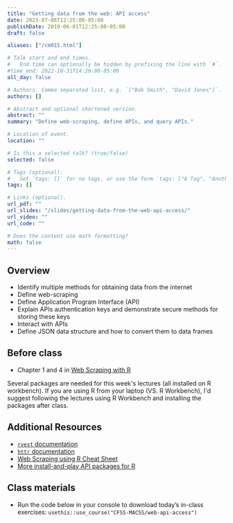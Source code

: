 ```yaml
---
title: "Getting data from the web: API access"
date: 2023-07-06T12:25:00-05:00
publishDate: 2019-06-01T12:25:00-05:00
draft: false

aliases: ["/cm015.html"]

# Talk start and end times.
#   End time can optionally be hidden by prefixing the line with `#`.
#time_end: 2022-10-31T14:20:00-05:00
all_day: false

# Authors. Comma separated list, e.g. `["Bob Smith", "David Jones"]`.
authors: []

# Abstract and optional shortened version.
abstract: ""
summary: "Define web-scraping, define APIs, and query APIs."

# Location of event.
location: ""

# Is this a selected talk? (true/false)
selected: false

# Tags (optional).
#   Set `tags: []` for no tags, or use the form `tags: ["A Tag", "Another Tag"]` for one or more tags.
tags: []

# Links (optional).
url_pdf: ""
url_slides: "/slides/getting-data-from-the-web-api-access/"
url_video: ""
url_code: ""

# Does the content use math formatting?
math: false
---
```




## Overview

* Identify multiple methods for obtaining data from the internet
* Define web-scraping
* Define Application Program Interface (API)
* Explain APIs authentication keys and demonstrate secure methods for storing these keys
* Interact with APIs
* Define JSON data structure and how to convert them to data frames

<!--
* Practice tidying messy JSON data objects using `tidyr`
* Demonstrate how to use canned packages in R to access APIs
* Practice gathering data from Twitter API using the `rtweet` package in R
-->

## Before class

* Chapter 1 and 4 in [Web Scraping with R](https://steviep42.github.io/webscraping/book/)

Several packages are needed for this week's lectures (all installed on R workbench). If you are using R from your laptop (VS. R Workbench), I'd suggest following the lectures using R Workbench and installing the packages after class.


## Additional Resources 

* [`rvest` documentation](https://rvest.tidyverse.org/articles/harvesting-the-web.html)
* [`httr` documentation](https://cran.r-project.org/web/packages/httr/)
* [Web Scraping using R Cheat Sheet](https://github.com/yusuzech/r-web-scraping-cheat-sheet/blob/master/README.md)
* [More install-and-play API packages for R](https://github.com/ropensci/webservices)

<!--
* Read [Getting data from the web: API access](/notes/application-program-interface/)
* Read [Getting data from the web: writing API queries](/notes/write-an-api-function/)
-->

## Class materials

* Run the code below in your console to download today’s in-class exercises: `usethis::use_course("CFSS-MACSS/web-api-access")`

<!--
* [Practice getting data from the Twitter API](/notes/twitter-api-practice/)
* [Simplifying lists](/notes/simplify-nested-lists/)
-->
